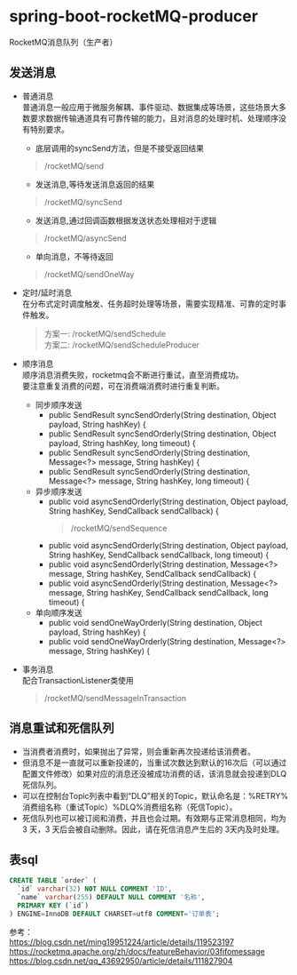 # spring-boot-rocketMQ-producer

RocketMQ消息队列（生产者）

## 发送消息

- 普通消息  
    普通消息一般应用于微服务解耦、事件驱动、数据集成等场景，这些场景大多数要求数据传输通道具有可靠传输的能力，且对消息的处理时机、处理顺序没有特别要求。
    - 底层调用的syncSend方法，但是不接受返回结果
    > /rocketMQ/send
    - 发送消息,等待发送消息返回的结果
    > /rocketMQ/syncSend
    - 发送消息,通过回调函数根据发送状态处理相对于逻辑
    > /rocketMQ/asyncSend
    - 单向消息，不等待返回
    > /rocketMQ/sendOneWay

- 定时/延时消息  
    在分布式定时调度触发、任务超时处理等场景，需要实现精准、可靠的定时事件触发。  
    > 方案一: /rocketMQ/sendSchedule  
    方案二: /rocketMQ/sendScheduleProducer

- 顺序消息  
    顺序消息消费失败，rocketmq会不断进行重试，直至消费成功。  
    要注意重复消费的问题，可在消费端消费时进行重复判断。
    - 同步顺序发送
        - public SendResult syncSendOrderly(String destination, Object payload, String hashKey) {
        - public SendResult syncSendOrderly(String destination, Object payload, String hashKey, long timeout) {
        - public SendResult syncSendOrderly(String destination, Message<?> message, String hashKey) {
        - public SendResult syncSendOrderly(String destination, Message<?> message, String hashKey, long timeout) {
    - 异步顺序发送
        - public void asyncSendOrderly(String destination, Object payload, String hashKey, SendCallback sendCallback) {
            > /rocketMQ/sendSequence
        - public void asyncSendOrderly(String destination, Object payload, String hashKey, SendCallback sendCallback, long timeout) {
        - public void asyncSendOrderly(String destination, Message<?> message, String hashKey, SendCallback sendCallback) {
        - public void asyncSendOrderly(String destination, Message<?> message, String hashKey, SendCallback sendCallback, long timeout) {
    - 单向顺序发送
        - public void sendOneWayOrderly(String destination, Object payload, String hashKey) {
        - public void sendOneWayOrderly(String destination, Message<?> message, String hashKey) {
- 事务消息  
    配合TransactionListener类使用
    > /rocketMQ/sendMessageInTransaction

## 消息重试和死信队列
  
- 当消费者消费时，如果抛出了异常，则会重新再次投递给该消费者。  
- 但消息不是一直就可以重新投递的，当重试次数达到默认的16次后（可以通过配置文件修改）如果对应的消息还没被成功消费的话，该消息就会投递到DLQ死信队列。
- 可以在控制台Topic列表中看到“DLQ”相关的Topic，默认命名是：%RETRY%消费组名称（重试Topic）%DLQ%消费组名称（死信Topic）。  
- 死信队列也可以被订阅和消费，并且也会过期。有效期与正常消息相同，均为 3 天，3 天后会被自动删除。因此，请在死信消息产生后的 3天内及时处理。


## 表sql
````sql
CREATE TABLE `order` (
  `id` varchar(32) NOT NULL COMMENT 'ID',
  `name` varchar(255) DEFAULT NULL COMMENT '名称',
  PRIMARY KEY (`id`)
) ENGINE=InnoDB DEFAULT CHARSET=utf8 COMMENT='订单表';
````

参考：  
<https://blog.csdn.net/ming19951224/article/details/119523197>
<https://rocketmq.apache.org/zh/docs/featureBehavior/03fifomessage>
<https://blog.csdn.net/qq_43692950/article/details/111827904>


